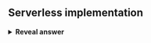 ## Serverless implementation
<details>
<summary><b>Reveal answer</b></summary>
- Operational concerns up to cloud provider<br>- Use of ""hidden"" containers in cloud that run custom function code
</details>
